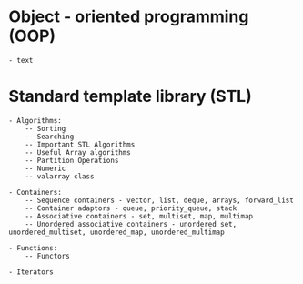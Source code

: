 # Object - oriented programming (OOP)
	- text

# Standard template library (STL)
	- Algorithms: 
		-- Sorting
		-- Searching
		-- Important STL Algorithms
		-- Useful Array algorithms
		-- Partition Operations
		-- Numeric
		-- valarray class
		
	- Containers:
		-- Sequence containers - vector, list, deque, arrays, forward_list
		-- Container adaptors - queue, priority_queue, stack
		-- Associative containers - set, multiset, map, multimap
		-- Unordered associative containers - unordered_set, unordered_multiset, unordered_map, unordered_multimap
		
	- Functions:
		-- Functors
		
	- Iterators
